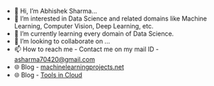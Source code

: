 - 👋 Hi, I’m Abhishek Sharma...
- 👀 I’m interested in Data Science and related domains like Machine Learning, Computer Vision, Deep Learning, etc.
- 🌱 I’m currently learning every domain of Data Science.
- 💞️ I’m looking to collaborate on ...
- 📫 How to reach me - Contact me on my mail ID - asharma70420@gmail.com
- 🌐 Blog - <a href='https://machinelearningprojects.net/'>machinelearningprojects.net</a>
- 🌐 Blog - <a href='https://toolsincloud.com/'>Tools in Cloud</a>

<!---
sharmaji27/sharmaji27 is a ✨ special ✨ repository because its `README.md` (this file) appears on your GitHub profile.
You can click the Preview link to take a look at your changes.
--->
